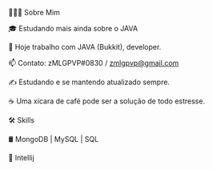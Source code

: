 👨🏻‍💻 Sobre Mim

🎓   Estudando mais ainda sobre o JAVA

💼   Hoje trabalho com JAVA (Bukkit), developer.

📫 Contato: zMLGPVP#0830  / zmlgpvp@gmail.com

✍️   Estudando e se mantendo atualizado sempre.

☕   Uma xícara de café pode ser a solução de todo estresse.

🛠 Skills

🛢   MongoDB | MySQL | SQL

🔧   Intellij

